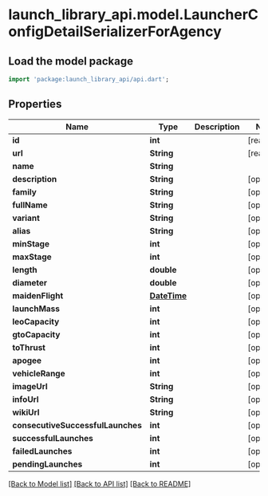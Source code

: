 # launch_library_api.model.LauncherConfigDetailSerializerForAgency

## Load the model package
```dart
import 'package:launch_library_api/api.dart';
```

## Properties
Name | Type | Description | Notes
------------ | ------------- | ------------- | -------------
**id** | **int** |  | [readonly] 
**url** | **String** |  | [readonly] 
**name** | **String** |  | 
**description** | **String** |  | [optional] 
**family** | **String** |  | [optional] 
**fullName** | **String** |  | [optional] 
**variant** | **String** |  | [optional] 
**alias** | **String** |  | [optional] 
**minStage** | **int** |  | [optional] 
**maxStage** | **int** |  | [optional] 
**length** | **double** |  | [optional] 
**diameter** | **double** |  | [optional] 
**maidenFlight** | [**DateTime**](DateTime.md) |  | [optional] 
**launchMass** | **int** |  | [optional] 
**leoCapacity** | **int** |  | [optional] 
**gtoCapacity** | **int** |  | [optional] 
**toThrust** | **int** |  | [optional] 
**apogee** | **int** |  | [optional] 
**vehicleRange** | **int** |  | [optional] 
**imageUrl** | **String** |  | [optional] 
**infoUrl** | **String** |  | [optional] 
**wikiUrl** | **String** |  | [optional] 
**consecutiveSuccessfulLaunches** | **int** |  | [optional] 
**successfulLaunches** | **int** |  | [optional] 
**failedLaunches** | **int** |  | [optional] 
**pendingLaunches** | **int** |  | [optional] 

[[Back to Model list]](../README.md#documentation-for-models) [[Back to API list]](../README.md#documentation-for-api-endpoints) [[Back to README]](../README.md)


